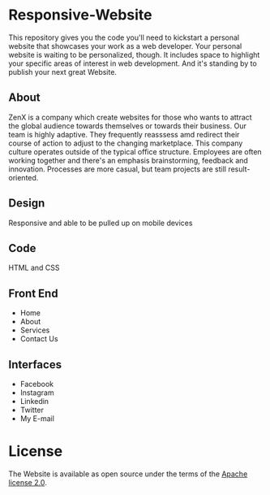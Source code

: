 # Responsive-Website

This repository gives you the code you'll need to kickstart a personal website that showcases your work as a web developer. Your personal website is waiting to be personalized, though. It includes space to highlight your specific areas of interest in web development. And it's standing by to publish your next great Website.

## About

ZenX is a company which create websites for those who wants to attract the global audience towards themselves or towards their business.  Our team is highly adaptive. They frequently reasssess amd redirect their course of action to adjust to the changing marketplace.  This company culture operates outside of the typical office structure. Employees are often working together and there's an emphasis  brainstorming, feedback and innovation. Processes are more casual, but team projects are still result-oriented.

## Design 

Responsive and able to be pulled up on mobile devices

## Code

HTML and CSS

## Front End

* Home
* About 
* Services
* Contact Us

## Interfaces

* Facebook
* Instagram
* Linkedin
* Twitter
* My E-mail

# License

The Website is available as open source under the terms of the [Apache license 2.0](LICENSE).
